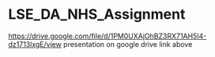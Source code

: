 # LSE_DA_NHS_Assignment
https://drive.google.com/file/d/1PM0UXAjOhBZ3RX71AH5I4-dz1713lxgE/view
presentation on google drive link above
